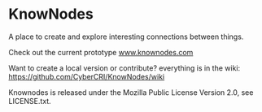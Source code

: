 KnowNodes
=========

A place to create and explore interesting connections between things.

Check out the current prototype
www.knownodes.com

Want to create a local version or contribute? everything is in the wiki:
https://github.com/CyberCRI/KnowNodes/wiki

Knownodes is released under the Mozilla Public License Version 2.0, see LICENSE.txt.
